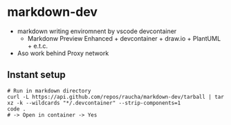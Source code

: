 # markdown-dev
- markdown writing enviromnent by vscode devcontainer
  - Markdonw Preview Enhanced + devcontainer + draw.io + PlantUML + e.t.c.
- Aso work behind Proxy network


## Instant setup

```
# Run in markdown directory
curl -L https://api.github.com/repos/raucha/markdown-dev/tarball | tar xz -k --wildcards "*/.devcontainer" --strip-components=1
code .
# -> Open in container -> Yes
```
